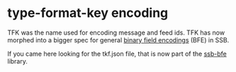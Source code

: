 # type-format-key encoding

TFK was the name used for encoding message and feed ids. TFK has now
morphed into a bigger spec for general [binary field encodings] (BFE)
in SSB.

If you came here looking for the tkf.json file, that is now part of
the [ssb-bfe] library.

[binary field encodings]: https://github.com/ssb-ngi-pointer/ssb-binary-field-encodings-spec
[ssb-bfe]: https://github.com/ssb-ngi-pointer/ssb-bfe
